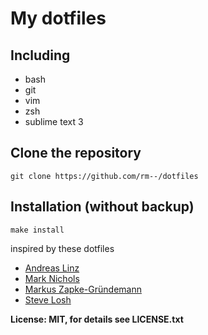 # My dotfiles

## Including

* bash
* git
* vim
* zsh
* sublime text 3

## Clone the repository

`git clone https://github.com/rm--/dotfiles`

## Installation (without backup)

`make install`


inspired by these dotfiles

* [Andreas Linz](https://github.com/klingtnet/dotfiles)
* [Mark Nichols](https://github.com/zanshin/dotfiles)
* [Markus Zapke-Gründemann](https://bitbucket.org/keimlink/dotfiles)
* [Steve Losh](https://bitbucket.org/sjl/dotfiles)


**License: MIT, for details see LICENSE.txt**
